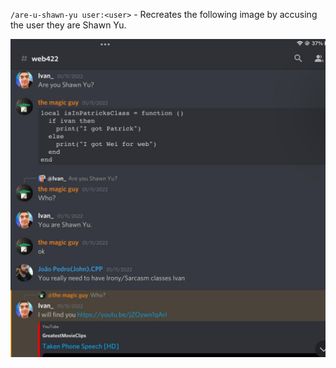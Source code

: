 `/are-u-shawn-yu user:<user>` - Recreates the following image by accusing the user they are Shawn Yu.

![ivan_reference](img/ivan_reference.png)
